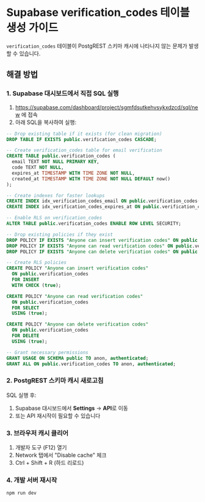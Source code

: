 # Supabase verification_codes 테이블 생성 가이드

`verification_codes` 테이블이 PostgREST 스키마 캐시에 나타나지 않는 문제가 발생할 수 있습니다.

## 해결 방법

### 1. Supabase 대시보드에서 직접 SQL 실행

1. https://supabase.com/dashboard/project/sgmfdsutkehvsykxdzcd/sql/new 에 접속
2. 아래 SQL을 복사하여 실행:

```sql
-- Drop existing table if it exists (for clean migration)
DROP TABLE IF EXISTS public.verification_codes CASCADE;

-- Create verification_codes table for email verification
CREATE TABLE public.verification_codes (
  email TEXT NOT NULL PRIMARY KEY,
  code TEXT NOT NULL,
  expires_at TIMESTAMP WITH TIME ZONE NOT NULL,
  created_at TIMESTAMP WITH TIME ZONE NOT NULL DEFAULT now()
);

-- Create indexes for faster lookups
CREATE INDEX idx_verification_codes_email ON public.verification_codes(email);
CREATE INDEX idx_verification_codes_expires_at ON public.verification_codes(expires_at);

-- Enable RLS on verification_codes
ALTER TABLE public.verification_codes ENABLE ROW LEVEL SECURITY;

-- Drop existing policies if they exist
DROP POLICY IF EXISTS "Anyone can insert verification codes" ON public.verification_codes;
DROP POLICY IF EXISTS "Anyone can read verification codes" ON public.verification_codes;
DROP POLICY IF EXISTS "Anyone can delete verification codes" ON public.verification_codes;

-- Create RLS policies
CREATE POLICY "Anyone can insert verification codes"
  ON public.verification_codes
  FOR INSERT
  WITH CHECK (true);

CREATE POLICY "Anyone can read verification codes"
  ON public.verification_codes
  FOR SELECT
  USING (true);

CREATE POLICY "Anyone can delete verification codes"
  ON public.verification_codes
  FOR DELETE
  USING (true);

-- Grant necessary permissions
GRANT USAGE ON SCHEMA public TO anon, authenticated;
GRANT ALL ON public.verification_codes TO anon, authenticated;
```

### 2. PostgREST 스키마 캐시 새로고침

SQL 실행 후:
1. Supabase 대시보드에서 **Settings** → **API**로 이동
2. 또는 API 재시작이 필요할 수 있습니다

### 3. 브라우저 캐시 클리어

1. 개발자 도구 (F12) 열기
2. Network 탭에서 "Disable cache" 체크
3. Ctrl + Shift + R (하드 리로드)

### 4. 개발 서버 재시작

```bash
npm run dev
```



